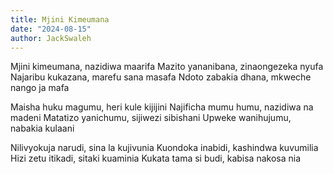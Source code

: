 ```yaml
---
title: Mjini Kimeumana
date: "2024-08-15"
author: JackSwaleh
---
```


Mjini kimeumana, nazidiwa maarifa
Mazito yananibana, zinaongezeka nyufa
Najaribu kukazana, marefu sana masafa
Ndoto zabakia dhana, mkweche nango ja mafa

Maisha huku magumu, heri kule kijijini
Najificha mumu humu, nazidiwa na madeni
Matatizo yanichumu, sijiwezi sibishani
Upweke wanihujumu, nabakia kulaani

Nilivyokuja narudi, sina la kujivunia
Kuondoka inabidi, kashindwa kuvumilia
Hizi zetu itikadi, sitaki kuaminia
Kukata tama si budi, kabisa nakosa nia

